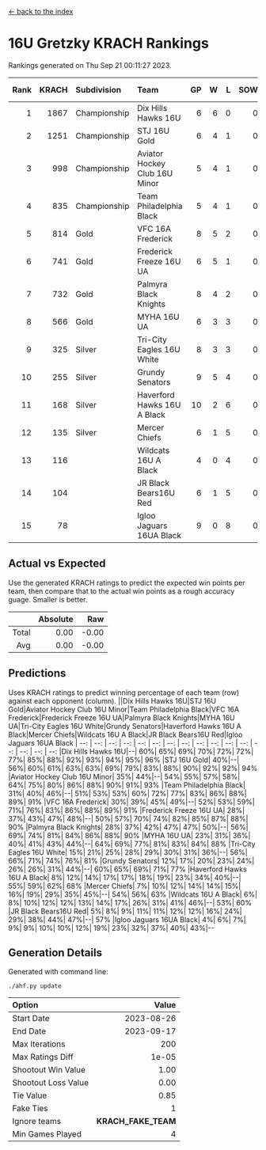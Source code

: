 [<- back to the index](readme.md)
# 16U Gretzky KRACH Rankings
Rankings generated on Thu Sep 21 00:11:27 2023.

Rank|KRACH|Subdivision|Team|GP|W|L|SOW|SOL|T|SoS|Exp Wins|Win Diff
---:|---:|:---|:---|---:|---:|---:|---:|---:|---:|---:|---:|---:
1|1867|Championship|Dix Hills Hawks 16U|6|6|0|0|0|0|244|6.8|-0.0
2|1251|Championship|STJ 16U Gold|6|4|1|0|0|1|649|5.7|0.0
3|998|Championship|Aviator Hockey Club 16U Minor|5|4|1|0|0|0|459|4.9|0.0
4|835|Championship|Team Philadelphia Black|5|4|1|0|0|0|415|4.9|0.0
5|814|Gold|VFC 16A Frederick|8|5|2|0|0|1|577|6.7|-0.0
6|741|Gold|Frederick Freeze 16U UA|6|5|1|0|0|0|265|5.9|0.0
7|732|Gold|Palmyra Black Knights|8|4|2|0|0|2|630|6.6|0.0
8|566|Gold|MYHA 16U UA|6|3|3|0|0|0|672|3.9|0.0
9|325|Silver|Tri-City Eagles 16U White|8|3|3|0|0|2|412|5.6|0.0
10|255|Silver|Grundy Senators|9|5|4|0|0|0|307|5.9|0.0
11|168|Silver|Haverford Hawks 16U A Black|10|2|6|0|0|2|558|4.6|0.0
12|135|Silver|Mercer Chiefs|6|1|5|0|0|0|624|1.9|0.0
13|116||Wildcats 16U A Black|4|0|4|0|0|0|910|0.9|0.0
14|104||JR Black Bears16U Red|6|1|5|0|0|0|423|1.9|0.0
15|78||Igloo Jaguars 16UA Black|9|0|8|0|0|1|896|1.7|-0.0

## Actual vs Expected
Use the generated KRACH ratings to predict the expected win points per team, then compare that to the actual win points as a rough accuracy guage. Smaller is better.

||Absolute|Raw
|---:|---:|---:
|Total|0.00|-0.00
|Avg|0.00|-0.00

## Predictions
Uses KRACH ratings to predict winning percentage of each team (row) against each opponent (column).
||Dix Hills Hawks 16U|STJ 16U Gold|Aviator Hockey Club 16U Minor|Team Philadelphia Black|VFC 16A Frederick|Frederick Freeze 16U UA|Palmyra Black Knights|MYHA 16U UA|Tri-City Eagles 16U White|Grundy Senators|Haverford Hawks 16U A Black|Mercer Chiefs|Wildcats 16U A Black|JR Black Bears16U Red|Igloo Jaguars 16UA Black
| --: | --: | --: | --: | --: | --: | --: | --: | --: | --: | --: | --: | --: | --: | --: | --: 
|Dix Hills Hawks 16U|--| 60%| 65%| 69%| 70%| 72%| 72%| 77%| 85%| 88%| 92%| 93%| 94%| 95%| 96%
|STJ 16U Gold| 40%|--| 56%| 60%| 61%| 63%| 63%| 69%| 79%| 83%| 88%| 90%| 92%| 92%| 94%
|Aviator Hockey Club 16U Minor| 35%| 44%|--| 54%| 55%| 57%| 58%| 64%| 75%| 80%| 86%| 88%| 90%| 91%| 93%
|Team Philadelphia Black| 31%| 40%| 46%|--| 51%| 53%| 53%| 60%| 72%| 77%| 83%| 86%| 88%| 89%| 91%
|VFC 16A Frederick| 30%| 39%| 45%| 49%|--| 52%| 53%| 59%| 71%| 76%| 83%| 86%| 88%| 89%| 91%
|Frederick Freeze 16U UA| 28%| 37%| 43%| 47%| 48%|--| 50%| 57%| 70%| 74%| 82%| 85%| 87%| 88%| 90%
|Palmyra Black Knights| 28%| 37%| 42%| 47%| 47%| 50%|--| 56%| 69%| 74%| 81%| 84%| 86%| 88%| 90%
|MYHA 16U UA| 23%| 31%| 36%| 40%| 41%| 43%| 44%|--| 64%| 69%| 77%| 81%| 83%| 84%| 88%
|Tri-City Eagles 16U White| 15%| 21%| 25%| 28%| 29%| 30%| 31%| 36%|--| 56%| 66%| 71%| 74%| 76%| 81%
|Grundy Senators| 12%| 17%| 20%| 23%| 24%| 26%| 26%| 31%| 44%|--| 60%| 65%| 69%| 71%| 77%
|Haverford Hawks 16U A Black|  8%| 12%| 14%| 17%| 17%| 18%| 19%| 23%| 34%| 40%|--| 55%| 59%| 62%| 68%
|Mercer Chiefs|  7%| 10%| 12%| 14%| 14%| 15%| 16%| 19%| 29%| 35%| 45%|--| 54%| 56%| 63%
|Wildcats 16U A Black|  6%|  8%| 10%| 12%| 12%| 13%| 14%| 17%| 26%| 31%| 41%| 46%|--| 53%| 60%
|JR Black Bears16U Red|  5%|  8%|  9%| 11%| 11%| 12%| 12%| 16%| 24%| 29%| 38%| 44%| 47%|--| 57%
|Igloo Jaguars 16UA Black|  4%|  6%|  7%|  9%|  9%| 10%| 10%| 12%| 19%| 23%| 32%| 37%| 40%| 43%|--

## Generation Details

Generated with command line:
```
./ahf.py update
```

| Option | Value |
| :----- | ----: |
| Start Date | 2023-08-26 |
| End Date | 2023-09-17 |
| Max Iterations | 200 |
| Max Ratings Diff | 1e-05 |
| Shootout Win Value | 1.00 |
| Shootout Loss Value | 0.00 |
| Tie Value | 0.85 |
| Fake Ties | 1 |
| Ignore teams | __KRACH_FAKE_TEAM__ |
| Min Games Played | 4 |

